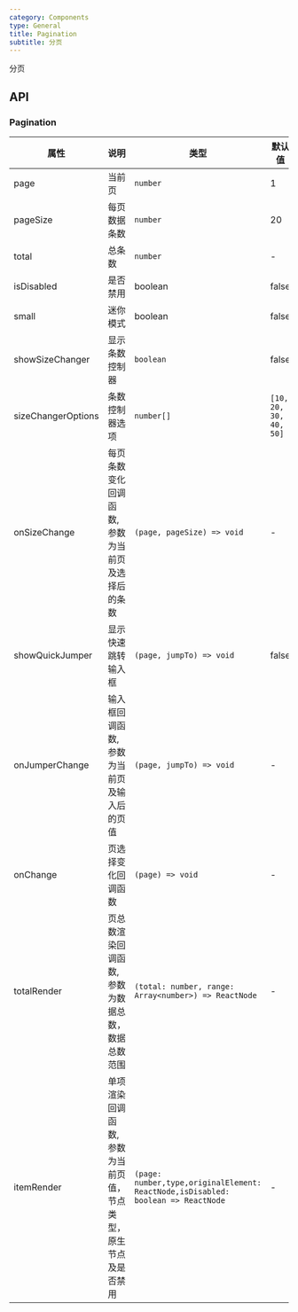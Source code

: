 ```yaml
---
category: Components
type: General
title: Pagination
subtitle: 分页
---
```


分页

## API

### Pagination

| 属性               | 说明                                                          | 类型                                                                             | 默认值                 |
| ------------------ | ------------------------------------------------------------- | -------------------------------------------------------------------------------- | ---------------------- |
| page               | 当前页                                                        | `number`                                                                         | 1                      |
| pageSize           | 每页数据条数                                                  | `number`                                                                         | 20                     |
| total              | 总条数                                                        | `number`                                                                         | -                      |
| isDisabled         | 是否禁用                                                      | boolean                                                                          | false                  |
| small              | 迷你模式                                                      | boolean                                                                          | false                  |
| showSizeChanger    | 显示条数控制器                                                | `boolean`                                                                        | false                  |
| sizeChangerOptions | 条数控制器选项                                                | `number[]`                                                                       | `[10, 20, 30, 40, 50]` |
| onSizeChange       | 每页条数变化回调函数,参数为当前页及选择后的条数               | `(page, pageSize) => void`                                                       | -                      |
| showQuickJumper    | 显示快速跳转输入框                                            | `(page, jumpTo) => void`                                                         | false                  |
| onJumperChange     | 输入框回调函数,参数为当前页及输入后的页值                     | `(page, jumpTo) => void`                                                         | -                      |
| onChange           | 页选择变化回调函数                                            | `(page) => void`                                                                 | -                      |
| totalRender        | 页总数渲染回调函数,参数为数据总数，数据总数范围               | `(total: number, range: Array<number>) => ReactNode`                             | -                      |
| itemRender         | 单项渲染回调函数,参数为当前页值，节点类型，原生节点及是否禁用 | `(page: number,type,originalElement: ReactNode,isDisabled: boolean => ReactNode` | -                      |
